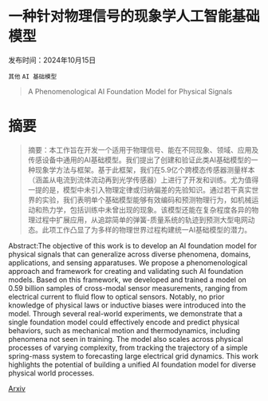 # 一种针对物理信号的现象学人工智能基础模型

发布时间：2024年10月15日

`其他` `AI 基础模型`

> A Phenomenological AI Foundation Model for Physical Signals

# 摘要

> 摘要：本工作旨在开发一个适用于物理信号、能在不同现象、领域、应用及传感设备中通用的AI基础模型。我们提出了创建和验证此类AI基础模型的一种现象学方法与框架。基于此框架，我们在5.9亿个跨模态传感器测量样本（涵盖从电流到流体流动再到光学传感器）上进行了开发和训练。尤为值得一提的是，模型中未引入物理定律或归纳偏差的先验知识。通过若干真实世界的实验，我们表明单个基础模型能够有效编码和预测物理行为，如机械运动和热力学，包括训练中未曾出现的现象。该模型还能在复杂程度各异的物理过程中扩展应用，从追踪简单的弹簧-质量系统的轨迹到预测大型电网动态。此项工作凸显了为多样的物理世界过程构建统一AI基础模型的潜力。

> 
Abstract:The objective of this work is to develop an AI foundation model for physical signals that can generalize across diverse phenomena, domains, applications, and sensing apparatuses. We propose a phenomenological approach and framework for creating and validating such AI foundation models. Based on this framework, we developed and trained a model on 0.59 billion samples of cross-modal sensor measurements, ranging from electrical current to fluid flow to optical sensors. Notably, no prior knowledge of physical laws or inductive biases were introduced into the model. Through several real-world experiments, we demonstrate that a single foundation model could effectively encode and predict physical behaviors, such as mechanical motion and thermodynamics, including phenomena not seen in training. The model also scales across physical processes of varying complexity, from tracking the trajectory of a simple spring-mass system to forecasting large electrical grid dynamics. This work highlights the potential of building a unified AI foundation model for diverse physical world processes.
    

[Arxiv](https://arxiv.org/pdf/2410.14724)